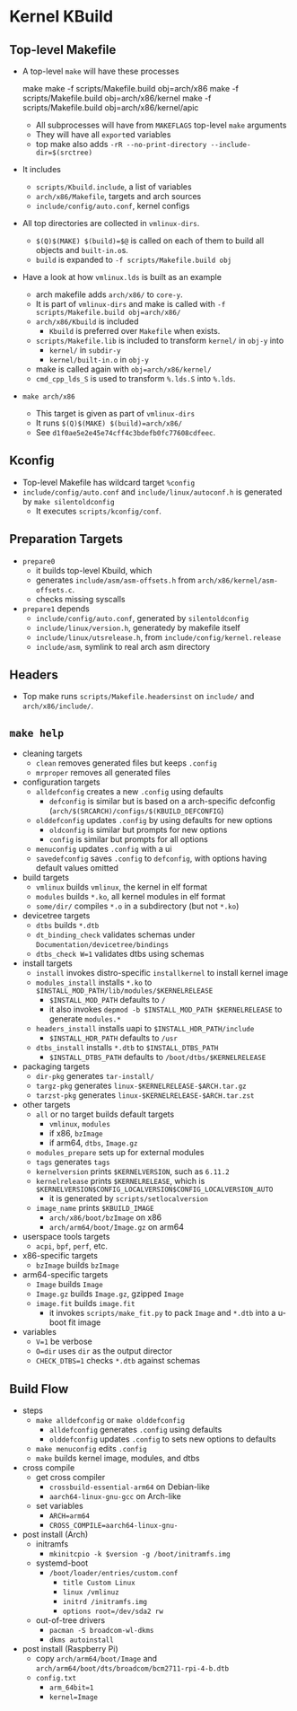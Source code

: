 Kernel KBuild
=============

## Top-level Makefile

- A top-level `make` will have these processes

    make
    make -f scripts/Makefile.build obj=arch/x86
    make -f scripts/Makefile.build obj=arch/x86/kernel
    make -f scripts/Makefile.build obj=arch/x86/kernel/apic
  - All subprocesses will have from `MAKEFLAGS` top-level `make` arguments
  - They will have all `export`ed variables
  - top make also adds `-rR --no-print-directory --include-dir=$(srctree)`
- It includes
  - `scripts/Kbuild.include`, a list of variables
  - `arch/x86/Makefile`, targets and arch sources
  - `include/config/auto.conf`, kernel configs
- All top directories are collected in `vmlinux-dirs`.
  - `$(Q)$(MAKE) $(build)=$@` is called on each of them to build all objects and
    `built-in.o`s.
  - `build` is expanded to `-f scripts/Makefile.build obj`
- Have a look at how `vmlinux.lds` is built as an example
  - arch makefile adds `arch/x86/` to `core-y`.
  - It is part of `vmlinux-dirs` and make is called with
    `-f scripts/Makefile.build obj=arch/x86/`
  - `arch/x86/Kbuild` is included
    - `Kbuild` is preferred over `Makefile` when exists.
  - `scripts/Makefile.lib` is included to transform `kernel/` in `obj-y` into
    - `kernel/` in `subdir-y`
    - `kernel/built-in.o` in `obj-y`
  - make is called again with `obj=arch/x86/kernel/`
  - `cmd_cpp_lds_S` is used to transform `%.lds.S` into `%.lds`.
- `make arch/x86`
  - This target is given as part of `vmlinux-dirs`
  - It runs `$(Q)$(MAKE) $(build)=arch/x86/`
  - See `d1f0ae5e2e45e74cff4c3bdefb0fc77608cdfeec`.

## Kconfig

- Top-level Makefile has wildcard target `%config`
- `include/config/auto.conf` and `include/linux/autoconf.h` is generated by
  `make silentoldconfig`
  - It executes `scripts/kconfig/conf`.

## Preparation Targets

- `prepare0`
  - it builds top-level Kbuild, which
  - generates `include/asm/asm-offsets.h` from `arch/x86/kernel/asm-offsets.c`.
  - checks missing syscalls
- `prepare1` depends
  - `include/config/auto.conf`, generated by `silentoldconfig`
  - `include/linux/version.h`, generatedy by makefile itself
  - `include/linux/utsrelease.h`, from `include/config/kernel.release`
  - `include/asm`, symlink to real arch asm directory

## Headers

- Top make runs `scripts/Makefile.headersinst` on `include/` and
  `arch/x86/include/`.

## `make help`

- cleaning targets
  - `clean` removes generated files but keeps `.config`
  - `mrproper` removes all generated files
- configuration targets
  - `alldefconfig` creates a new `.config` using defaults
    - `defconfig` is similar but is based on a arch-specific defconfig
      (`arch/$(SRCARCH)/configs/$(KBUILD_DEFCONFIG`)
  - `olddefconfig` updates `.config` by using defaults for new options
    - `oldconfig` is similar but prompts for new options
    - `config` is similar but prompts for all options
  - `menuconfig` updates `.config` with a ui
  - `savedefconfig` saves `.config` to `defconfig`, with options having
    default values omitted
- build targets
  - `vmlinux` builds `vmlinux`, the kernel in elf format
  - `modules` builds `*.ko`, all kernel modules in elf format
  - `some/dir/` compiles `*.o` in a subdirectory (but not `*.ko`)
- devicetree targets
  - `dtbs` builds `*.dtb`
  - `dt_binding_check` validates schemas under `Documentation/devicetree/bindings`
  - `dtbs_check W=1` validates dtbs using schemas
- install targets
  - `install` invokes distro-specific `installkernel` to install kernel image
  - `modules_install` installs `*.ko` to
    `$INSTALL_MOD_PATH/lib/modules/$KERNELRELEASE`
    - `$INSTALL_MOD_PATH` defaults to `/`
    - it also invokes `depmod -b $INSTALL_MOD_PATH $KERNELRELEASE` to generate
      `modules.*`
  - `headers_install` installs uapi to `$INSTALL_HDR_PATH/include`
    - `$INSTALL_HDR_PATH` defaults to `/usr`
  - `dtbs_install` installs `*.dtb` to `$INSTALL_DTBS_PATH`
    - `$INSTALL_DTBS_PATH` defaults to `/boot/dtbs/$KERNELRELEASE`
- packaging targets
  - `dir-pkg` generates `tar-install/`
  - `targz-pkg` generates `linux-$KERNELRELEASE-$ARCH.tar.gz`
  - `tarzst-pkg` generates `linux-$KERNELRELEASE-$ARCH.tar.zst`
- other targets
  - `all` or no target builds default targets
    - `vmlinux`, `modules`
    - if x86, `bzImage`
    - if arm64, `dtbs`, `Image.gz`
  - `modules_prepare` sets up for external modules
  - `tags` generates `tags`
  - `kernelversion` prints `$KERNELVERSION`, such as `6.11.2`
  - `kernelrelease` prints `$KERNELRELEASE`, which is
    `$KERNELVERSION$CONFIG_LOCALVERSION$CONFIG_LOCALVERSION_AUTO`
    - it is generated by `scripts/setlocalversion`
  - `image_name` prints `$KBUILD_IMAGE`
    - `arch/x86/boot/bzImage` on x86
    - `arch/arm64/boot/Image.gz` on arm64
- userspace tools targets
  - `acpi`, `bpf`, `perf`, etc.
- x86-specific targets
  - `bzImage` builds `bzImage`
- arm64-specific targets
  - `Image` builds `Image`
  - `Image.gz` builds `Image.gz`, gzipped `Image`
  - `image.fit` builds `image.fit`
    - it invokes `scripts/make_fit.py` to pack `Image` and `*.dtb` into a
      u-boot fit image
- variables
  - `V=1` be verbose
  - `O=dir` uses `dir` as the output director
  - `CHECK_DTBS=1` checks `*.dtb` against schemas

## Build Flow

- steps
  - `make alldefconfig` or `make olddefconfig`
    - `alldefconfig` generates `.config` using defaults
    - `olddefconfig` updates `.config` to sets new options to defaults
  - `make menuconfig` edits `.config`
  - `make` builds kernel image, modules, and dtbs
- cross compile
  - get cross compiler
    - `crossbuild-essential-arm64` on Debian-like
    - `aarch64-linux-gnu-gcc` on Arch-like
  - set variables
    - `ARCH=arm64`
    - `CROSS_COMPILE=aarch64-linux-gnu-`
- post install (Arch)
  - initramfs
    - `mkinitcpio -k $version -g /boot/initramfs.img`
  - systemd-boot
    - `/boot/loader/entries/custom.conf`
      - `title Custom Linux`
      - `linux /vmlinuz`
      - `initrd /initramfs.img`
      - `options root=/dev/sda2 rw`
  - out-of-tree drivers
    - `pacman -S broadcom-wl-dkms`
    - `dkms autoinstall`
- post install (Raspberry Pi)
  - copy `arch/arm64/boot/Image` and
    `arch/arm64/boot/dts/broadcom/bcm2711-rpi-4-b.dtb`
  - `config.txt`
    - `arm_64bit=1`
    - `kernel=Image`
